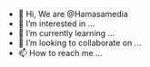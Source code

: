 - 👋 Hi, We are @Hamasamedia
- 👀 I’m interested in ...
- 🌱 I’m currently learning ...
- 💞️ I’m looking to collaborate on ...
- 📫 How to reach me ...

<!---
Hamasamedia/Hamasamedia is a ✨ special ✨ repository because its `README.md` (this file) appears on your GitHub profile.
You can click the Preview link to take a look at your changes.
--->
